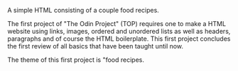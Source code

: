 A simple HTML consisting of a couple food recipes.

The first project of "The Odin Project" (TOP) requires one to make a HTML website using links, images, ordered and unordered lists as well as headers, paragraphs and of course the HTML boilerplate.
This first project concludes the first review of all basics that have been taught until now.

The theme of this first project is "food recipes.